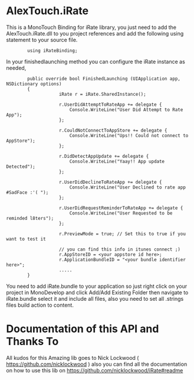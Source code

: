 AlexTouch.iRate
===============

This is a MonoTouch Binding for iRate library, you just need to add the AlexTouch.iRate.dll to you project references and add the following using statement to your source file.

			using iRateBinding;

In your finishedlaunching method you can configure the iRate instance as needed, 

			public override bool FinishedLaunching (UIApplication app, NSDictionary options)
			{
						iRate r = iRate.SharedInstance();
						
						r.UserDidAttemptToRateApp += delegate {
							Console.WriteLine("User Did Attempt to Rate App");
						};

						r.CouldNotConnectToAppStore += delegate {
							Console.WriteLine("Ups!! Could not connect to AppStore");
						};

						r.DidDetectAppUpdate += delegate {
							Console.WriteLine("Yaay!! App update Detected");
						};

						r.UserDidDeclineToRateApp += delegate {
							Console.WriteLine("User Declined to rate app #SadFace :'( ");
						};

						r.UserDidRequestReminderToRateApp += delegate {
							Console.WriteLine("User Requested to be reminded l8ters");
						};

						r.PreviewMode = true; // Set this to true if you want to test it
						
						// you can find this info in itunes connect ;)
						r.AppStoreID = <your appstore id here>;
						r.ApplicationBundleID = "<your bundle identifier here>";
						.....
			}

You need to add iRate.bundle to your application so just right click on your project in MonoDevelop and click Add/Add Existing Folder then navigate to iRate.bundle select it and include all files, also  you need to set all .strings files build action to content.  

Documentation of this API and Thanks To 
========================================

All kudos for this Amazing lib goes to Nick Lockwood ( https://github.com/nicklockwood ) also you can find all the documentation on how to use this lib on https://github.com/nicklockwood/iRate#readme
